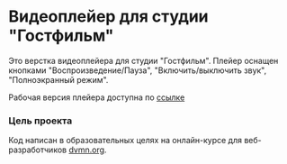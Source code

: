 # Видеоплейер для студии "Гостфильм"

Это верстка видеоплейера для студии "Гостфильм". Плейер оснащен кнопками "Воспроизведение/Пауза", "Включить/выключить звук", "Полноэкранный режим".

Рабочая версия плейера доступна по [ссылке](https://tbaiguzhinov.github.io/video-player/)

### Цель проекта

Код написан в образовательных целях на онлайн-курсе для веб-разработчиков [dvmn.org](https://dvmn.org/).
